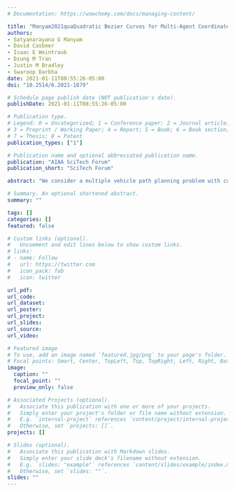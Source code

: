 ```yaml
---
# Documentation: https://wowchemy.com/docs/managing-content/

title: "Manyam2021quaQuadratic Bezier Curves for Multi-Agent Coordinated Arrival in the Presence of Obstaclesdratic"
authors:
- Satyanarayana G Manyam
- David Casbeer
- Isaac E Weintraub
- Dzung M Tran
- Justin M Bradley
- Swaroop Darbha
date: 2021-01-11T08:55:26-05:00
doi: "10.2514/6.2021-1879"

# Schedule page publish date (NOT publication's date).
publishDate: 2021-01-11T08:55:26-05:00

# Publication type.
# Legend: 0 = Uncategorized; 1 = Conference paper; 2 = Journal article;
# 3 = Preprint / Working Paper; 4 = Report; 5 = Book; 6 = Book section;
# 7 = Thesis; 8 = Patent
publication_types: ["1"]

# Publication name and optional abbreviated publication name.
publication: "AIAA SciTech Forum"
publication_short: "SciTech Forum"

abstract: "We consider a multiple vehicle path planning problem with curvature constraints in the presence of obstacles, where multiple vehicles need to arrive at a given final location simultaneously. We aim to find the paths using a simplex framework that tessellates the feasible regions into hexagonal grids from which a graph is abstracted with nodes at the mid-point of every hexagon edge. The graph edges are defined over the adjacent nodes of the hexagons and each edge corresponds to a quadratic Bezier curve. We present an algorithm that finds the shortest path for each vehicle, and a path perturbation technique to make the path lengths equal with in a given error tolerance. We test the proposed approach using simulated scenarios and present the results."

# Summary. An optional shortened abstract.
summary: ""

tags: []
categories: []
featured: false

# Custom links (optional).
#   Uncomment and edit lines below to show custom links.
# links:
# - name: Follow
#   url: https://twitter.com
#   icon_pack: fab
#   icon: twitter

url_pdf:
url_code:
url_dataset:
url_poster:
url_project:
url_slides:
url_source:
url_video:

# Featured image
# To use, add an image named `featured.jpg/png` to your page's folder. 
# Focal points: Smart, Center, TopLeft, Top, TopRight, Left, Right, BottomLeft, Bottom, BottomRight.
image:
  caption: ""
  focal_point: ""
  preview_only: false

# Associated Projects (optional).
#   Associate this publication with one or more of your projects.
#   Simply enter your project's folder or file name without extension.
#   E.g. `internal-project` references `content/project/internal-project/index.md`.
#   Otherwise, set `projects: []`.
projects: []

# Slides (optional).
#   Associate this publication with Markdown slides.
#   Simply enter your slide deck's filename without extension.
#   E.g. `slides: "example"` references `content/slides/example/index.md`.
#   Otherwise, set `slides: ""`.
slides: ""
---
```


